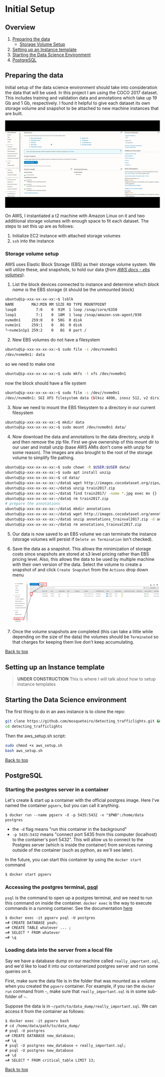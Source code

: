 # Initial Setup
## Overview
1. [Preparing the data](#preparing-the-data)
   * [Storage Volume Setup](#storage-volume-setup)
2. [Setting up an Instance template](#Setting-up-an-instance-template)
2. [Starting the Data Science Environment](#starting-the-data-science-environment)
3. [PostgreSQL](#postgresql)

## Preparing the data  
Initial setup of the data science environment should take into consideration the data that will be used. In this project I am using the COCO 2017 dataset. This includes training and validation data and annotations which take up 19 Gb and 1 Gb, respectively. I found it helpful to give each dataset its own storage volume and snapshot to be attached to new machine instances that are built.  

![aws_data_setup](images/aws_data_setup.gif)

On AWS, I instantiated a t2 machine with Amazon Linux on it and two additiional storage volumes with enough space to fit each dataset. The steps to set this up are as follows:  
1. Initialize EC2 instance with attached storage volumes
2. `ssh` into the instance  


### Storage volume setup
AWS uses Elastic Block Storage (EBS) as their storage volume system. We will utilize these, and snapshots, to hold our data (_from_ [_AWS docs - ebs volumes_](https://docs.aws.amazon.com/AWSEC2/latest/UserGuide/ebs-using-volumes.html)).  
1. List the block devices connected to instance and determine which _block name_ is the EBS storage (it should be the unmounted block)  
```bash
ubuntu@ip-xxx-xx-xx-xx:~$ lsblk
NAME        MAJ:MIN RM SIZE RO TYPE MOUNTPOINT
loop0         7:0    0  91M  1 loop /snap/core/6350
loop1         7:1    0  18M  1 loop /snap/amazon-ssm-agent/930
nvme0n1     259:0    0  50G  0 disk
nvme1n1     259:1    0   8G  0 disk
└─nvme1n1p1 259:2    0   8G  0 part /
```

2. New EBS volumes do not have a filesystem  
```bash
ubuntu@ip-xxx-xx-xx-xx:~$ sudo file -s /dev/nvme0n1
/dev/nvme0n1: data
```  
so we need to make one  
```bash
ubuntu@ip-xxx-xx-xx-xx:~$ sudo mkfs -t xfs /dev/nvme0n1
```  
now the block should have a file system  
```bash
ubuntu@ip-xxx-xx-xx-xx:~$ sudo file -s /dev//nvme0n1
/dev//nvme0n1: SGI XFS filesystem data (blksz 4096, inosz 512, v2 dirs)
```

3. Now we need to mount the EBS filesystem to a directory in our current filesystem  
```bash
ubuntu@ip-xxx-xx-xx-xx:~$ mkdir data
ubuntu@ip-xxx-xx-xx-xx:~$ sudo mount /dev/nvme0n1 data/
```
4. Now download the data and annotations to the data directory, unzip it and then remove the zip file. First we give ownership of this mount dir to our user and install unzip (base AWS AMIs don't come with unzip for some reason). The images are also brought to the root of the storage volume to simplify file pathing.  
```bash
ubuntu@ip-xxx-xx-xx-xx:~$ sudo chown -R $USER:$USER data/
ubuntu@ip-xxx-xx-xx-xx:~$ sudo apt install unzip
ubuntu@ip-xxx-xx-xx-xx:~$ cd data/
ubuntu@ip-xxx-xx-xx-xx:~/data$ wget http://images.cocodataset.org/zips/train2017.zip
ubuntu@ip-xxx-xx-xx-xx:~/data$ unzip train2017.zip
ubuntu@ip-xxx-xx-xx-xx:~/data$ find train2017/ -name *.jpg exec mv {} ./ ;\
ubuntu@ip-xxx-xx-xx-xx:~/data$ rm train2017.zip
# prepare the annotations
ubuntu@ip-xxx-xx-xx-xx:~/data$ mkdir annotations
ubuntu@ip-xxx-xx-xx-xx:~/data$ wget http://images.cocodataset.org/annotations/annotations_trainval2017.zip
ubuntu@ip-xxx-xx-xx-xx:~/data$ unzip annotations_trainval2017.zip -d annotations/
ubuntu@ip-xxx-xx-xx-xx:~/data$ rm annotations_trainval2017.zip
```

5. Our data is now saved to an EBS volume we can terminate the instance (storage volumes will persist if `Delete on Termination` isn't checked).

6. Save the data as a snapshot. This allows the minimization of storage costs since snapshots are stored at s3 level pricing rather than EBS pricing level. Also, this allows the data to be used by multiple machine with their own version of the data. Select the volume to create a snapshot of and click `Create Snapshot` from the `Actions` drop down menu  

   ![volume snapshot](images/aws_volumes_steps.png)  

7. Once the volume snapshots are completed (this can take a little while depending on the size of the data) the volumes should be `Terminated` so that charges for keeping them live don't keep accumulating.

[Back to top](#overview)


## Setting up an Instance template
> **UNDER CONSTRUCTION** This is where I will talk about how to setup instance templates

## Starting the Data Science environment  
The first thing to do in an aws instance is to clone the repo:  
```bash
git clone https://github.com/mosqueteiro/detecting_trafficlights.git && \
cd detecting_trafficlights
```

Then the aws_setup.sh script:
```bash
sudo chmod +x aws_setup.sh
bash aws_setup.sh
```

[Back to top](#overview)


## PostgreSQL
### Starting the postgres server in a container

Let's create & start up a container with the official postgres image. Here I've named the container `pgserv`, but you can call it anything.
```
$ docker run --name pgserv -d -p 5435:5432 -v "$PWD":/home/data postgres
```
- the `-d` flag means "run this container in the background"
- `-p 5435:5432` means "connect port 5435 from this computer (localhost) to the container's port 5432". This will allow us to connect to the Postgres server (which is inside the container) from services running outside of the container (such as python, as we'll see later).

In the future, you can start this container by using the `docker start` command
```bash
$ docker start pgserv
```

### Accessing the postgres terminal, [psql](http://postgresguide.com/utilities/psql.html)

`psql` is the command to open up a postgres terminal, and we need to run this command on inside the container. `docker exec` is the way to execute commands in a running container. See the documentation [here](https://docs.docker.com/engine/reference/commandline/exec/)
```
$ docker exec -it pgserv psql -U postgres
=# CREATE DATABASE yeah;
=# CREATE TABLE whatever ... ;
=# SELECT * FROM whatever
=# \q
```

### Loading data into the server from a local file

Say we have a database dump on our machine called `really_important.sql`, and we'd like to load it into our containerized postgres server and run some queries on it.

First, make sure the data file is in the folder that was mounted as a volume when you created the `pgserv` container. For example, if you ran the `docker run` command from `~`, make sure that `really_important.sql` is in some sub-folder of `~`.

Suppose the data is in `~/path/to/data_dump/really_important.sql`. We can access it from the container as follows:  

```
$ docker exec -it pgserv bash
# cd /home/data/path/to/data_dump/
# psql -U postgres
=# CREATE DATABASE new_database;
=# \q
# psql -U postgres new_database < really_important.sql;
# psql -U postgres new_database
=# \d
=# SELECT * FROM critical_table LIMIT 13;
```

[Back to top](#overview)
